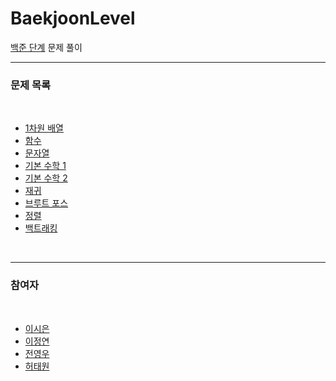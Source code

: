 # BaekjoonLevel

[백준 단계](https://www.acmicpc.net/step) 문제 풀이

---

### 문제 목록

<br>

* [1차원 배열](https://www.acmicpc.net/step/6)
* [함수](https://www.acmicpc.net/step/5)
* [문자열](https://www.acmicpc.net/step/7)
* [기본 수학 1](https://www.acmicpc.net/step/8)
* [기본 수학 2](https://www.acmicpc.net/step/10)
* [재귀](https://www.acmicpc.net/step/19)
* [브루트 포스](https://www.acmicpc.net/step/22)
* [정렬](https://www.acmicpc.net/step/9)
* [백트래킹](https://www.acmicpc.net/step/34)

<br>

---

### 참여자

<br>

* [이시은](https://github.com/tldms975)
* [이정연](https://github.com/happyyeon)
* [전영우](https://github.com/wowo0709)
* [허태원](https://github.com/HEOTAEWON)  